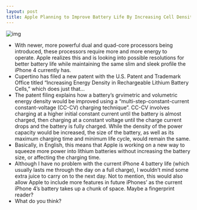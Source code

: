 ```yaml
---
layout: post
title: Apple Planning to Improve Battery Life By Increasing Cell Density
---
```

![img](http://media.idownloadblog.com/wp-content/uploads/2011/02/iPhone-4-Battery.jpg)
* With newer, more powerful dual and quad-core processors being introduced, these processors require more and more energy to operate. Apple realizes this and is looking into possible resolutions for better battery life while maintaining the same slim and sleek profile the iPhone 4 currently has.
* Cupertino has filed a new patent with the U.S. Patent and Trademark Office titled “Increasing Energy Density in Rechargeable Lithium Battery Cells,” which does just that…
* The patent filing explains how a battery’s grvimetric and volumetric energy density would be improved using a “multi-step-constant-current constant-voltage (CC-CV) charging technique”. CC-CV involves charging at a higher initial constant current until the battery is almost charged, then charging at a constant voltage until the charge current drops and the battery is fully charged. While the density of the power capacity would be increased, the size of the battery, as well as its maximum charging time and minimum life cycle, would remain the same.
* Basically, in English, this means that Apple is working on a new way to squeeze more power into lithium batteries without increasing the battery size, or affecting the charging time.
* Although I have no problem with the current iPhone 4 battery life (which usually lasts me through the day on a full charge), I wouldn’t mind some extra juice to carry on to the next day. Not to mention, this would also allow Apple to include more features in future iPhones’ as the current iPhone 4’s battery takes up a chunk of space. Maybe a fingerprint reader?
* What do you think?

